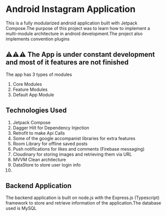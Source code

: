 # Android Instagram Application

This is a fully modularized android application built with Jetpack Compose.The purpose 
of this project was to learn how to implement a multi-module architecture in android
development.The project also implements convention plugins


## ⚠️⚠️⚠️ The App is under constant development and most of it features are not finished

The app has 3 types of modules

1. Core Modules 
2. Feature Modules
3. Default App Module

## Technologies Used
1. Jetpack Compose
2. Dagger Hilt for Dependency Injection
3. Retrofit to make Api Calls
4. Some of the google accompanist libraries for extra features
5. Room Library for offline saved posts
6. Push notifications for likes and comments (Firebase messaging)
7. Cloudinary for storing images and retrieving them via URL
8. MVVM Clean architecture
9. DataStore to store user login info
10. 


## Backend Application
The backend application is built on node.js with the Express.js (Typescript) framework to store and 
retrieve information of the application.The database used is MySQL


